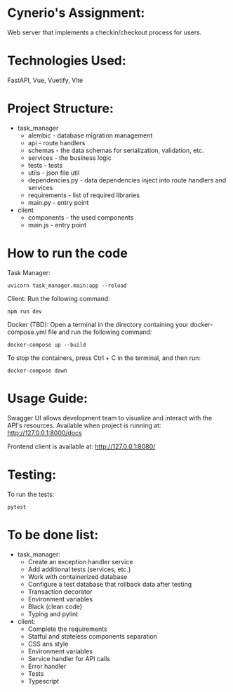 # Cynerio's Assignment:
Web server that implements a checkin/checkout process for users.
# Technologies Used:
FastAPI, Vue, Vuetify, Vite
# Project Structure:
- task_manager
    - alembic - database migration management
    - api - route handlers
    - schemas - the data schemas for serialization, validation, etc.
    - services - the business logic
    - tests - tests
    - utils - json file util
    - dependencies.py - data dependencies inject into route handlers and services
    - requirements - list of required libraries
    - main.py - entry point
- client
    - components - the used components
    - main.js - entry point
# How to run the code
Task Manager:
```
uvicorn task_manager.main:app --reload
```

Client:
Run the following command:
```
npm run dev
```

Docker (TBD):
Open a terminal in the directory containing your docker-compose.yml file and run the following command:
```
docker-compose up --build
```
To stop the containers, press Ctrl + C in the terminal, and then run:
```
docker-compose down
```
# Usage Guide:
Swagger UI allows development team to visualize and interact with the API's resources.
Available when project is running at: http://127.0.0.1:8000/docs

Frontend client is available at: http://127.0.0.1:8080/

# Testing:
To run the tests:
```
pytest
```
# To be done list:
- task_manager:
    - Create an exception handler service
    - Add additional tests (services, etc.)
    - Work with containerized database
    - Configure a test database that rollback data after testing
    - Transaction decorator
    - Environment variables
    - Black (clean code)
    - Typing and pylint    
- client:
    - Complete the requirements
    - Statful and stateless components separation
    - CSS ans style
    - Environment variables
    - Service handler for API calls
    - Error handler
    - Tests
    - Typescript
